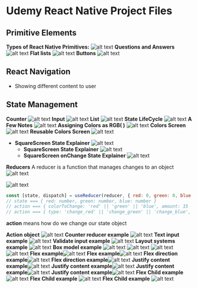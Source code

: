 # Udemy React Native Project Files

## Primitive Elements

**Types of React Native Primitives:**
![alt text](https://raw.githubusercontent.com/bvasilop/Udemy-React-Native/master/Readme-images//primitives.png "React Native Primitives")
**Questions and Answers**
![alt text](https://raw.githubusercontent.com/bvasilop/Udemy-React-Native/master/Readme-images//q-a.png "Questions and Answers")
**Flat lists**
![alt text](https://raw.githubusercontent.com/bvasilop/Udemy-React-Native/master/Readme-images//flat-list.png "Flat list")
**Buttons**
![alt text](https://raw.githubusercontent.com/bvasilop/Udemy-React-Native/master/Readme-images//button.png "Flat list")

## React Navigation

- Showing different content to user

## State Management

**Counter**
![alt text](https://raw.githubusercontent.com/bvasilop/Udemy-React-Native/master/Readme-images//state.png "Counter")
**Input**
![alt text](https://raw.githubusercontent.com/bvasilop/Udemy-React-Native/master/Readme-images//state-2.png "Input")
**List**
![alt text](https://raw.githubusercontent.com/bvasilop/Udemy-React-Native/master/Readme-images//state-3.png "List")
**State LifeCycle**
![alt text](https://raw.githubusercontent.com/bvasilop/Udemy-React-Native/master/Readme-images//state-4.png "State Life cyle")
**A Few Notes**
![alt text](https://raw.githubusercontent.com/bvasilop/Udemy-React-Native/master/Readme-images//state-5.png "Notes")
**Assigning Colors as RGB( )**
![alt text](https://raw.githubusercontent.com/bvasilop/Udemy-React-Native/master/Readme-images//state-6.png "Colors")
**Colors Screen**
![alt text](https://raw.githubusercontent.com/bvasilop/Udemy-React-Native/master/Readme-images//state-7.png "Colors Screen")
**Reusable Colors Screen**
![alt text](https://raw.githubusercontent.com/bvasilop/Udemy-React-Native/master/Readme-images//reusable-colors.png "Reusable Colors Screen")

- **SquareScreen State Explainer** ![alt text](https://raw.githubusercontent.com/bvasilop/Udemy-React-Native/master/Readme-images//square-state.png "Square State Explainer")
  - **SquareScreen State Explainer** ![alt text](https://raw.githubusercontent.com/bvasilop/Udemy-React-Native/master/Readme-images//square-state-2.png "Square State Explainer")
  - **SquareScreen onChange State Explainer** ![alt text](https://raw.githubusercontent.com/bvasilop/Udemy-React-Native/master/Readme-images//square-state-3.png "Square State Explainer")

**Reducers**
A reducer is a function that manages changes to an object
![alt text](https://raw.githubusercontent.com/bvasilop/Udemy-React-Native/master/Readme-images//reducer.png "Reducers")

![alt text](https://raw.githubusercontent.com/bvasilop/Udemy-React-Native/master/Readme-images//reducer2.png "Reducers")

```javascript
const [state, dispatch] = useReducer(reducer, { red: 0, green: 0, blue: 0 });
// state === { red: number, green: number, blue: number }
// action === { colorToChange: 'red' || 'green' || 'blue', amount: 15 || -15}
// action === { type: 'change_red' || 'change_green' || 'change_blue', payload: 15 || -15}
```

**action** means how do we change our state object

**Action object** ![alt text](https://raw.githubusercontent.com/bvasilop/Udemy-React-Native/master/Readme-images/action.png "Actions")
**Counter reducer example** ![alt text](https://raw.githubusercontent.com/bvasilop/Udemy-React-Native/master/Readme-images/counter-reduce.png "Counter reducer example")
**Text input example** ![alt text](https://raw.githubusercontent.com/bvasilop/Udemy-React-Native/master/Readme-images//text-input.png "Text input")
**Validate input example** ![alt text](https://raw.githubusercontent.com/bvasilop/Udemy-React-Native/master/Readme-images//validate-input.png "Validate input")
**Layout systems example** ![alt text](https://raw.githubusercontent.com/bvasilop/Udemy-React-Native/master/Readme-images//layout.png "Layout")
**Box model example** ![alt text](https://raw.githubusercontent.com/bvasilop/Udemy-React-Native/master/Readme-images//box-model.png "Box model")
![alt text](https://raw.githubusercontent.com/bvasilop/Udemy-React-Native/master/Readme-images//box-model-2.png "Box model")
![alt text](https://raw.githubusercontent.com/bvasilop/Udemy-React-Native/master/Readme-images//box-model-3.png "Box model")
![alt text](https://raw.githubusercontent.com/bvasilop/Udemy-React-Native/master/Readme-images//shortcuts.png "Box model")
**Flex example**![alt text](https://raw.githubusercontent.com/bvasilop/Udemy-React-Native/master/Readme-images//flex.png "Flex model")
**Flex example**![alt text](https://raw.githubusercontent.com/bvasilop/Udemy-React-Native/master/Readme-images//flex-2.png "Flex model")
**Flex direction example**![alt text](https://raw.githubusercontent.com/bvasilop/Udemy-React-Native/master/Readme-images//flex-3.png "Flex direction model")
**Flex direction example**![alt text](https://raw.githubusercontent.com/bvasilop/Udemy-React-Native/master/Readme-images//flex-4.png "Flex direction model")
**Justify content example**![alt text](https://raw.githubusercontent.com/bvasilop/Udemy-React-Native/master/Readme-images//justify-content.png "Justify content example")
**Justify content example**![alt text](https://raw.githubusercontent.com/bvasilop/Udemy-React-Native/master/Readme-images//justify-content-2.png "Justify content example")
**Justify content example**![alt text](https://raw.githubusercontent.com/bvasilop/Udemy-React-Native/master/Readme-images//justify-content-3.png "Justify content example")
**Justify content example**![alt text](https://raw.githubusercontent.com/bvasilop/Udemy-React-Native/master/Readme-images//justify-content-4.png "Justify content example")
**Flex Child example** ![alt text](https://raw.githubusercontent.com/bvasilop/Udemy-React-Native/master/Readme-images//flex-child-2.png "Flex child content example")
**Flex Child example** ![alt text](https://raw.githubusercontent.com/bvasilop/Udemy-React-Native/master/Readme-images//flex-child-3.png "Flex child content example")
**Flex Child example** ![alt text](https://raw.githubusercontent.com/bvasilop/Udemy-React-Native/master/Readme-images//flex-child-4.png "Flex child content example")
